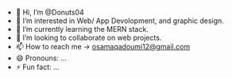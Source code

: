 - 👋 Hi, I’m @Donuts04
- 👀 I’m interested in Web/ App Devolopment, and graphic design.
- 🌱 I’m currently learning the MERN stack.
- 💞️ I’m looking to collaborate on web projects.
- 📫 How to reach me -> osamaqadoumi12@gmail.com
- 😄 Pronouns: ...
- ⚡ Fun fact: ...

<!---
Donuts04/Donuts04 is a ✨ special ✨ repository because its `README.md` (this file) appears on your GitHub profile.
You can click the Preview link to take a look at your changes.
--->

